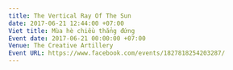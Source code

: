 ```yaml
---
title: The Vertical Ray Of The Sun
date: 2017-06-21 12:44:00 +07:00
Viet title: Mùa hè chiều thẳng đứng
Event date: 2017-06-21 00:00:00 +07:00
Venue: The Creative Artillery
Event URL: https://www.facebook.com/events/1827818254203287/
---
```


